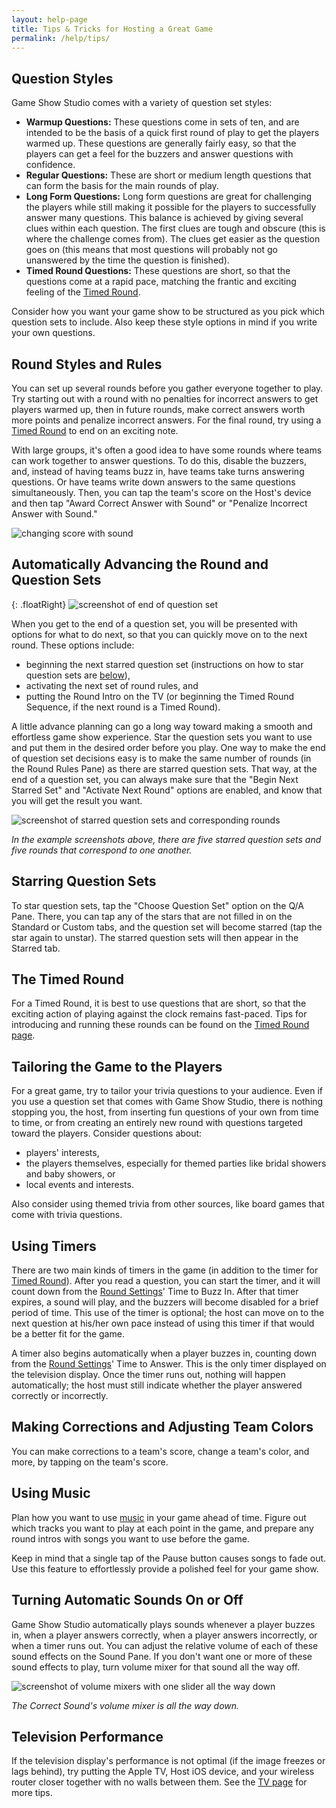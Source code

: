 ```yaml
---
layout: help-page
title: Tips & Tricks for Hosting a Great Game
permalink: /help/tips/
---
```


## Question Styles

Game Show Studio comes with a variety of question set styles:

* **Warmup Questions:** These questions come in sets of ten, and are intended to be the basis of a quick first round of play to get the players warmed up. These questions are generally fairly easy, so that the players can get a feel for the buzzers and answer questions with confidence.
* **Regular Questions:** These are short or medium length questions that can form the basis for the main rounds of play.
* **Long Form Questions:** Long form questions are great for challenging the players while still making it possible for the players to successfully answer many questions. This balance is achieved by giving several clues within each question. The first clues are tough and obscure (this is where the challenge comes from). The clues get easier as the question goes on (this means that most questions will probably not go unanswered by the time the question is finished).
* **Timed Round Questions:** These questions are short, so that the questions come at a rapid pace, matching the frantic and exciting feeling of the [Timed Round](/help/timedround).

Consider how you want your game show to be structured as you pick which question sets to include. Also keep these style options in mind if you write your own questions.

## Round Styles and Rules

You can set up several rounds before you gather everyone together to play. Try starting out with a round with no penalties for incorrect answers to get players warmed up, then in future rounds, make correct answers worth more points and penalize incorrect answers. For the final round, try using a [Timed Round](/help/timedround) to end on an exciting note.

With large groups, it's often a good idea to have some rounds where teams can work together to answer questions. To do this, disable the buzzers, and, instead of having teams buzz in, have teams take turns answering questions. Or have teams write down answers to the same questions simultaneously. Then, you can tap the team's score on the Host's device and then tap "Award Correct Answer with Sound" or "Penalize Incorrect Answer with Sound."

![changing score with sound](/images/v2-0-0/score-change-with-sound.png)

## Automatically Advancing the Round and Question Sets

{: .floatRight}
![screenshot of end of question set](/images/help/v2-0-0/end-of-q-set.png)

When you get to the end of a question set, you will be presented with options for what to do next, so that you can quickly move on to the next round. These options include:

* beginning the next starred question set (instructions on how to star question sets are [below](#starring-question-sets)),
* activating the next set of round rules, and
* putting the Round Intro on the TV (or beginning the Timed Round Sequence, if the next round is a Timed Round).

A little advance planning can go a long way toward making a smooth and effortless game show experience. Star the question sets you want to use and put them in the desired order before you play. One way to make the end of question set decisions easy is to make the same number of rounds (in the Round Rules Pane) as there are starred question sets. That way, at the end of a question set, you can always make sure that the "Begin Next Starred Set" and "Activate Next Round" options are enabled, and know that you will get the result you want.

![screenshot of starred question sets and corresponding rounds](/images/help/v2-0-0/questions-and-rounds-coordination.png)

*In the example screenshots above, there are five starred question sets and five rounds that correspond to one another.*

## Starring Question Sets

To star question sets, tap the "Choose Question Set" option on the Q/A Pane. There, you can tap any of the stars that are not filled in on the Standard or Custom tabs, and the question set will become starred (tap the star again to unstar). The starred question sets will then appear in the Starred tab.

## The Timed Round

For a Timed Round, it is best to use questions that are short, so that the exciting action of playing against the clock remains fast-paced. Tips for introducing and running these rounds can be found on the [Timed Round page](/help/timedround).

## Tailoring the Game to the Players

For a great game, try to tailor your trivia questions to your audience. Even if you use a question set that comes with Game Show Studio, there is nothing stopping you, the host, from inserting fun questions of your own from time to time, or from creating an entirely new round with questions targeted toward the players. Consider questions about:

* players' interests,
* the players themselves, especially for themed parties like bridal showers and baby showers, or
* local events and interests.

Also consider using themed trivia from other sources, like board games that come with trivia questions.

## Using Timers

There are two main kinds of timers in the game (in addition to the timer for [Timed Round](/help/timedround)). After you read a question, you can start the timer, and it will count down from the [Round Settings](/help/roundrules)' Time to Buzz In. After that timer expires, a sound will play, and the buzzers will become disabled for a brief period of time. This use of the timer is optional; the host can move on to the next question at his/her own pace instead of using this timer if that would be a better fit for the game.

A timer also begins automatically when a player buzzes in, counting down from the [Round Settings](/help/roundrules)' Time to Answer. This is the only timer displayed on the television display. Once the timer runs out, nothing will happen automatically; the host must still indicate whether the player answered correctly or incorrectly.

## Making Corrections and Adjusting Team Colors

You can make corrections to a team's score, change a team's color, and more, by tapping on the team's score.

## Using Music

Plan how you want to use [music](/help/music) in your game ahead of time. Figure out which tracks you want to play at each point in the game, and prepare any round intros with songs you want to use before the game.

Keep in mind that a single tap of the Pause button causes songs to fade out. Use this feature to effortlessly provide a polished feel for your game show.

## Turning Automatic Sounds On or Off

Game Show Studio automatically plays sounds whenever a player buzzes in, when a player answers correctly, when a player answers incorrectly, or when a timer runs out. You can adjust the relative volume of each of these sound effects on the Sound Pane. If you don't want one or more of these sound effects to play, turn volume mixer for that sound all the way off.

![screenshot of volume mixers with one slider all the way down](/images/help/v2-0-0/sound-effects-correct-off.png)

*The Correct Sound's volume mixer is all the way down.*

## Television Performance

If the television display's performance is not optimal (if the image freezes or lags behind), try putting the Apple TV, Host iOS device, and your wireless router closer together with no walls between them. See the [TV page](/help/tv#fixing-problems) for more tips.
